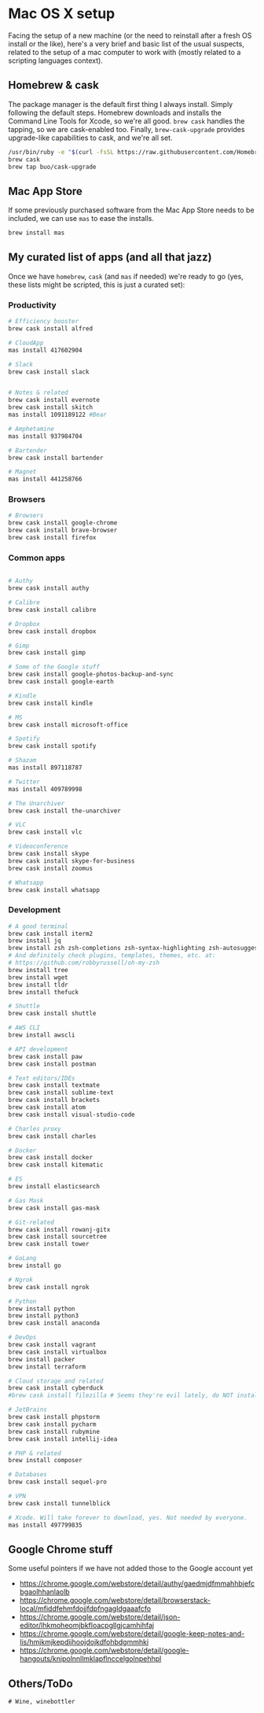 # Mac OS X setup
Facing the setup of a new machine (or the need to reinstall after a fresh OS install or the like), here's a very brief and basic list of the usual suspects, related to the setup of a mac computer to work with (mostly related to a scripting languages context).

## Homebrew & cask
The package manager is the default first thing I always install. Simply following the default steps. Homebrew downloads and installs the Command Line Tools for Xcode, so we're all good. `brew cask` handles the tapping, so we are cask-enabled too. Finally, `brew-cask-upgrade` provides upgrade-like capabilities to cask, and we're all set.
```bash
/usr/bin/ruby -e "$(curl -fsSL https://raw.githubusercontent.com/Homebrew/install/master/install)"
brew cask
brew tap buo/cask-upgrade
```
## Mac App Store
If some previously purchased software from the Mac App Store needs to be included, we can use `mas` to ease the installs.

```bash
brew install mas
```

## My curated list of apps (and all that jazz)
Once we have `homebrew`, `cask` (and `mas` if needed) we're ready to go (yes, these lists might be scripted, this is just a curated set):

### Productivity

```bash
# Efficiency booster
brew cask install alfred

# CloudApp
mas install 417602904

# Slack
brew cask install slack


# Notes & related
brew cask install evernote
brew cask install skitch
mas install 1091189122 #Bear

# Amphetamine
mas install 937984704

# Bartender
brew cask install bartender

# Magnet
mas install 441258766
```
### Browsers

```bash
# Browsers
brew cask install google-chrome
brew cask install brave-browser
brew cask install firefox
```

### Common apps

```bash

# Authy
brew cask install authy

# Calibre
brew cask install calibre

# Dropbox
brew cask install dropbox

# Gimp
brew cask install gimp

# Some of the Google stuff
brew cask install google-photos-backup-and-sync
brew cask install google-earth

# Kindle
brew cask install kindle

# MS
brew cask install microsoft-office

# Spotify
brew cask install spotify

# Shazam
mas install 897118787

# Twitter
mas install 409789998

# The Unarchiver
brew cask install the-unarchiver

# VLC
brew cask install vlc

# Videoconference
brew cask install skype
brew cask install skype-for-business
brew cask install zoomus

# Whatsapp
brew cask install whatsapp
```

### Development

```bash
# A good terminal
brew cask install iterm2
brew install jq
brew install zsh zsh-completions zsh-syntax-highlighting zsh-autosuggestions
# And definitely check plugins, templates, themes, etc. at:
# https://github.com/robbyrussell/oh-my-zsh
brew install tree
brew install wget
brew install tldr
brew install thefuck

# Shuttle
brew cask install shuttle 

# AWS CLI
brew install awscli

# API development
brew cask install paw
brew cask install postman

# Text editors/IDEs
brew cask install textmate
brew cask install sublime-text
brew cask install brackets
brew cask install atom
brew cask install visual-studio-code

# Charles proxy
brew cask install charles

# Docker
brew cask install docker
brew cask install kitematic

# ES
brew install elasticsearch

# Gas Mask
brew cask install gas-mask

# Git-related
brew cask install rowanj-gitx
brew cask install sourcetree
brew cask install tower

# GoLang
brew install go

# Ngrok
brew cask install ngrok

# Python
brew install python
brew install python3
brew cask install anaconda

# DevOps
brew cask install vagrant
brew cask install virtualbox
brew install packer
brew install terraform

# Cloud storage and related
brew cask install cyberduck
#brew cask install filezilla # Seems they're evil lately, do NOT install anymore.

# JetBrains
brew cask install phpstorm
brew cask install pycharm
brew cask install rubymine
brew cask install intellij-idea

# PHP & related
brew install composer

# Databases
brew cask install sequel-pro

# VPN
brew cask install tunnelblick

# Xcode. Will take forever to download, yes. Not needed by everyone.
mas install 497799835
```

## Google Chrome stuff

Some useful pointers if we have not added those to the Google account yet

- https://chrome.google.com/webstore/detail/authy/gaedmjdfmmahhbjefcbgaolhhanlaolb
- https://chrome.google.com/webstore/detail/browserstack-local/mfiddfehmfdojjfdpfngagldgaaafcfo
- https://chrome.google.com/webstore/detail/json-editor/lhkmoheomjbkfloacpgllgjcamhihfaj
- https://chrome.google.com/webstore/detail/google-keep-notes-and-lis/hmjkmjkepdijhoojdojkdfohbdgmmhki
- https://chrome.google.com/webstore/detail/google-hangouts/knipolnnllmklapflnccelgolnpehhpl


## Others/ToDo

```
# Wine, winebottler
```
